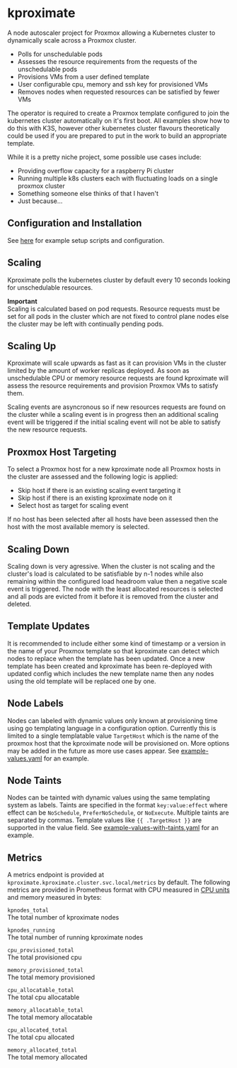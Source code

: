 # kproximate

A node autoscaler project for Proxmox allowing a Kubernetes cluster to dynamically scale across a Proxmox cluster.

- Polls for unschedulable pods
- Assesses the resource requirements from the requests of the unschedulable pods
- Provisions VMs from a user defined template
- User configurable cpu, memory and ssh key for provisioned VMs
- Removes nodes when requested resources can be satisfied by fewer VMs

The operator is required to create a Proxmox template configured to join the kubernetes cluster automatically on it's first boot. All examples show how to do this with K3S, however other kubernetes cluster flavours theoretically could be used if you are prepared to put in the work to build an appropriate template.

While it is a pretty niche project, some possible use cases include:

- Providing overflow capacity for a raspberry Pi cluster
- Running multiple k8s clusters each with fluctuating loads on a single proxmox cluster
- Something someone else thinks of that I haven't
- Just because...

## Configuration and Installation

See [here](https://github.com/jedrw/kproximate/tree/main/examples) for example setup scripts and configuration.

## Scaling

Kproximate polls the kubernetes cluster by default every 10 seconds looking for unschedulable resources.

**Important**\
Scaling is calculated based on pod requests. Resource requests must be set for all pods in the cluster which are not fixed to control plane nodes else the cluster may be left with continually pending pods.

## Scaling Up

Kproximate will scale upwards as fast as it can provision VMs in the cluster limited by the amount of worker replicas deployed. As soon as unschedulable CPU or memory resource requests are found kproximate will assess the resource requirements and provision Proxmox VMs to satisfy them.

Scaling events are asyncronous so if new resources requests are found on the cluster while a scaling event is in progress then an additional scaling event will be triggered if the initial scaling event will not be able to satisfy the new resource requests.

## Proxmox Host Targeting

To select a Proxmox host for a new kproximate node all Proxmox hosts in the cluster are assessed and the following logic is applied:

- Skip host if there is an existing scaling event targeting it
- Skip host if there is an existing kproximate node on it
- Select host as target for scaling event

If no host has been selected after all hosts have been assessed then the host with the most available memory is selected.

## Scaling Down

Scaling down is very agressive. When the cluster is not scaling and the cluster's load is calculated to be satisfiable by n-1 nodes while also remaining within the configured load headroom value then a negative scale event is triggered. The node with the least allocated resources is selected and all pods are evicted from it before it is removed from the cluster and deleted.

## Template Updates

It is recommended to include either some kind of timestamp or a version in the name of your Proxmox template so that kproximate can detect which nodes to replace when the template has been updated. Once a new template has been created and kproximate has been re-deployed with updated config which includes the new template name then any nodes using the old template will be replaced one by one.

## Node Labels

Nodes can labeled with dynamic values only known at provisioning time using go templating language in a configuration option. Currently this is limited to a single templatable value `TargetHost` which is the name of the proxmox host that the kproximate node will be provisioned on. More options may be added in the future as more use cases appear. See [example-values.yaml](https://github.com/jedrw/kproximate/tree/main/examples/example-values.yaml) for an example.

## Node Taints

Nodes can be tainted with dynamic values using the same templating system as labels. Taints are specified in the format `key:value:effect` where effect can be `NoSchedule`, `PreferNoSchedule`, or `NoExecute`. Multiple taints are separated by commas. Template values like `{{ .TargetHost }}` are supported in the value field. See [example-values-with-taints.yaml](https://github.com/jedrw/kproximate/tree/main/examples/example-values-with-taints.yaml) for an example.

## Metrics

A metrics endpoint is provided at `kproximate.kproximate.cluster.svc.local/metrics` by default. The following metrics are provided in Prometheus format with CPU measured in [CPU units](https://kubernetes.io/docs/concepts/configuration/manage-resources-containers/#meaning-of-cpu) and memory measured in bytes:

`kpnodes_total`
<br>
The total number of kproximate nodes

`kpnodes_running`
<br>
The total number of running kproximate nodes

`cpu_provisioned_total`
<br>
The total provisioned cpu

`memory_provisioned_total`
<br>
The total memory provisioned

`cpu_allocatable_total`
<br>
The total cpu allocatable

`memory_allocatable_total`
<br>
The total memory allocatable

`cpu_allocated_total`
<br>
The total cpu allocated

`memory_allocated_total`
<br>
The total memory allocated
